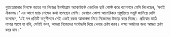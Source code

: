 গুয়াতেমালার বিপক্ষে জয়ের পর নিজের ইনস্টাগ্রাম অ্যাকাউন্টে একাধিক ছবি পোস্ট করে ক্যাপশনে মেসি লিখেছেন, ‘সবাই ঐক্যবদ্ধ।’ এর আগে ম্যাচ শেষেও কথা বলেছেন মেসি। যেখানে কোপা আমেরিকার প্রস্তুতিতে সন্তুষ্ট জানিয়ে মেসি বলেছেন, ‘এই দল প্রতিটি অনুশীলনে সেই একই রকম আকাঙ্ক্ষা নিয়ে নিজেদের উজাড় করে দিচ্ছে। প্রতিবার মাঠে নামার আগে যা বলি, সেটাই বলব, আমরা নিজেদের সর্বোচ্চটা দিয়ে খেলার চেষ্টা করব। লক্ষ্য অর্জনের জন্য আমরা চেষ্টা করে যাব।’
